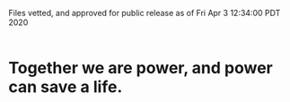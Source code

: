 Files vetted, and approved for public release as of Fri Apr  3 12:34:00 PDT 2020<br><br><h1>Together we are power, and power can save a life.</h1>
